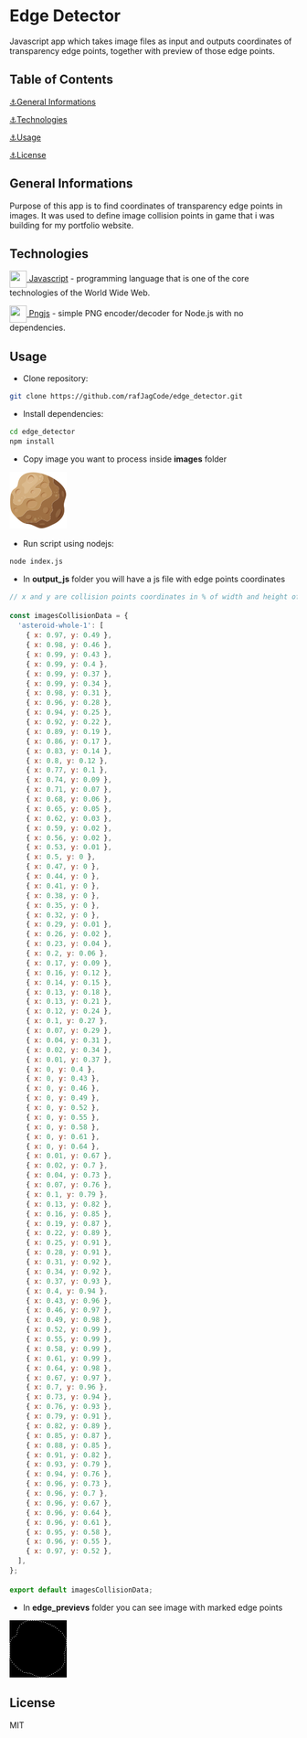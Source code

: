 # Edge Detector

Javascript app which takes image files as input and outputs coordinates of transparency edge points, together with preview of those edge points. 

## Table of Contents

[⚓General Informations](#general-informations)

[⚓Technologies](#technologies)

[⚓Usage](#usage)

[⚓License](#license)

## General Informations

Purpose of this app is to find coordinates of transparency edge points in images. It was used to define image collision points in game that i was building for my portfolio website.

## Technologies

<a href="https://developer.mozilla.org/en-US/docs/Web/JavaScript"> <img src="https://raw.githubusercontent.com/rafJagCode/tech_icons/3bfe6c4e7b60c65b2305dbc639fce9ffa4b65698/javascript.svg" width="30" height="30" style="vertical-align:middle"/> Javascript</a> - programming language that is one of the core technologies of the World Wide Web.

<a href="https://www.npmjs.com/package/pngjs"> <img src="https://github.com/rafJagCode/tech_icons/blob/main/no-logo.png?raw=true" width="30" height="30" style="vertical-align:middle"/> Pngjs</a> - simple PNG encoder/decoder for Node.js with no dependencies.

## Usage

- Clone repository:
   
```sh 
git clone https://github.com/rafJagCode/edge_detector.git
```

- Install dependencies:

```sh
cd edge_detector
npm install
```

- Copy image you want to process inside __images__ folder

![image to process](./readme_images/image_to_process.png)

- Run script using nodejs:

```sh
node index.js
```

- In __output_js__ folder you will have a js file with edge points coordinates

```js
// x and y are collision points coordinates in % of width and height of image

const imagesCollisionData = {
  'asteroid-whole-1': [
    { x: 0.97, y: 0.49 },
    { x: 0.98, y: 0.46 },
    { x: 0.99, y: 0.43 },
    { x: 0.99, y: 0.4 },
    { x: 0.99, y: 0.37 },
    { x: 0.99, y: 0.34 },
    { x: 0.98, y: 0.31 },
    { x: 0.96, y: 0.28 },
    { x: 0.94, y: 0.25 },
    { x: 0.92, y: 0.22 },
    { x: 0.89, y: 0.19 },
    { x: 0.86, y: 0.17 },
    { x: 0.83, y: 0.14 },
    { x: 0.8, y: 0.12 },
    { x: 0.77, y: 0.1 },
    { x: 0.74, y: 0.09 },
    { x: 0.71, y: 0.07 },
    { x: 0.68, y: 0.06 },
    { x: 0.65, y: 0.05 },
    { x: 0.62, y: 0.03 },
    { x: 0.59, y: 0.02 },
    { x: 0.56, y: 0.02 },
    { x: 0.53, y: 0.01 },
    { x: 0.5, y: 0 },
    { x: 0.47, y: 0 },
    { x: 0.44, y: 0 },
    { x: 0.41, y: 0 },
    { x: 0.38, y: 0 },
    { x: 0.35, y: 0 },
    { x: 0.32, y: 0 },
    { x: 0.29, y: 0.01 },
    { x: 0.26, y: 0.02 },
    { x: 0.23, y: 0.04 },
    { x: 0.2, y: 0.06 },
    { x: 0.17, y: 0.09 },
    { x: 0.16, y: 0.12 },
    { x: 0.14, y: 0.15 },
    { x: 0.13, y: 0.18 },
    { x: 0.13, y: 0.21 },
    { x: 0.12, y: 0.24 },
    { x: 0.1, y: 0.27 },
    { x: 0.07, y: 0.29 },
    { x: 0.04, y: 0.31 },
    { x: 0.02, y: 0.34 },
    { x: 0.01, y: 0.37 },
    { x: 0, y: 0.4 },
    { x: 0, y: 0.43 },
    { x: 0, y: 0.46 },
    { x: 0, y: 0.49 },
    { x: 0, y: 0.52 },
    { x: 0, y: 0.55 },
    { x: 0, y: 0.58 },
    { x: 0, y: 0.61 },
    { x: 0, y: 0.64 },
    { x: 0.01, y: 0.67 },
    { x: 0.02, y: 0.7 },
    { x: 0.04, y: 0.73 },
    { x: 0.07, y: 0.76 },
    { x: 0.1, y: 0.79 },
    { x: 0.13, y: 0.82 },
    { x: 0.16, y: 0.85 },
    { x: 0.19, y: 0.87 },
    { x: 0.22, y: 0.89 },
    { x: 0.25, y: 0.91 },
    { x: 0.28, y: 0.91 },
    { x: 0.31, y: 0.92 },
    { x: 0.34, y: 0.92 },
    { x: 0.37, y: 0.93 },
    { x: 0.4, y: 0.94 },
    { x: 0.43, y: 0.96 },
    { x: 0.46, y: 0.97 },
    { x: 0.49, y: 0.98 },
    { x: 0.52, y: 0.99 },
    { x: 0.55, y: 0.99 },
    { x: 0.58, y: 0.99 },
    { x: 0.61, y: 0.99 },
    { x: 0.64, y: 0.98 },
    { x: 0.67, y: 0.97 },
    { x: 0.7, y: 0.96 },
    { x: 0.73, y: 0.94 },
    { x: 0.76, y: 0.93 },
    { x: 0.79, y: 0.91 },
    { x: 0.82, y: 0.89 },
    { x: 0.85, y: 0.87 },
    { x: 0.88, y: 0.85 },
    { x: 0.91, y: 0.82 },
    { x: 0.93, y: 0.79 },
    { x: 0.94, y: 0.76 },
    { x: 0.96, y: 0.73 },
    { x: 0.96, y: 0.7 },
    { x: 0.96, y: 0.67 },
    { x: 0.96, y: 0.64 },
    { x: 0.96, y: 0.61 },
    { x: 0.95, y: 0.58 },
    { x: 0.96, y: 0.55 },
    { x: 0.97, y: 0.52 },
  ],
};

export default imagesCollisionData;

```

- In __edge_previevs__ folder you can see image with marked edge points

![edge preview](./readme_images/edge_preview.png)

## License

MIT


[javascript]: <https://developer.mozilla.org/en-US/docs/Web/JavaScript?retiredLocale=pl>
[pngjs]: <https://www.npmjs.com/package/pngjs>
